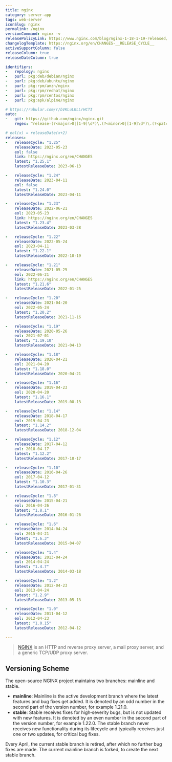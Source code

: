 ```yaml
---
title: nginx
category: server-app
tags: web-server
iconSlug: nginx
permalink: /nginx
versionCommand: nginx -v
releasePolicyLink: https://www.nginx.com/blog/nginx-1-18-1-19-released/#NGINX-Versioning-Explained
changelogTemplate: https://nginx.org/en/CHANGES-__RELEASE_CYCLE__
activeSupportColumn: false
releaseColumn: true
releaseDateColumn: true

identifiers:
-   repology: nginx
-   purl: pkg:deb/debian/nginx
-   purl: pkg:deb/ubuntu/nginx
-   purl: pkg:rpm/amzn/nginx
-   purl: pkg:rpm/redhat/nginx
-   purl: pkg:rpm/centos/nginx
-   purl: pkg:apk/alpine/nginx

# https://rubular.com/r/bVKLuLKLLrHCTI
auto:
-   git: https://github.com/nginx/nginx.git
    regex: ^release-(?<major>0|[1-9]\d*)\.(?<minor>0|[1-9]\d*)\.(?<patch>0|[1-9]\d*)$

# eol(x) = releaseDate(x+2)
releases:
-   releaseCycle: "1.25"
    releaseDate: 2023-05-23
    eol: false
    link: https://nginx.org/en/CHANGES
    latest: "1.25.1"
    latestReleaseDate: 2023-06-13

-   releaseCycle: "1.24"
    releaseDate: 2023-04-11
    eol: false
    latest: "1.24.0"
    latestReleaseDate: 2023-04-11

-   releaseCycle: "1.23"
    releaseDate: 2022-06-21
    eol: 2023-05-23
    link: https://nginx.org/en/CHANGES
    latest: "1.23.4"
    latestReleaseDate: 2023-03-28

-   releaseCycle: "1.22"
    releaseDate: 2022-05-24
    eol: 2023-04-11
    latest: "1.22.1"
    latestReleaseDate: 2022-10-19

-   releaseCycle: "1.21"
    releaseDate: 2021-05-25
    eol: 2022-06-21
    link: https://nginx.org/en/CHANGES
    latest: "1.21.6"
    latestReleaseDate: 2022-01-25

-   releaseCycle: "1.20"
    releaseDate: 2021-04-20
    eol: 2022-05-24
    latest: "1.20.2"
    latestReleaseDate: 2021-11-16

-   releaseCycle: "1.19"
    releaseDate: 2020-05-26
    eol: 2021-07-01
    latest: "1.19.10"
    latestReleaseDate: 2021-04-13

-   releaseCycle: "1.18"
    releaseDate: 2020-04-21
    eol: 2021-04-20
    latest: "1.18.0"
    latestReleaseDate: 2020-04-21

-   releaseCycle: "1.16"
    releaseDate: 2019-04-23
    eol: 2020-04-20
    latest: "1.16.1"
    latestReleaseDate: 2019-08-13

-   releaseCycle: "1.14"
    releaseDate: 2018-04-17
    eol: 2019-04-23
    latest: "1.14.2"
    latestReleaseDate: 2018-12-04

-   releaseCycle: "1.12"
    releaseDate: 2017-04-12
    eol: 2018-04-17
    latest: "1.12.2"
    latestReleaseDate: 2017-10-17

-   releaseCycle: "1.10"
    releaseDate: 2016-04-26
    eol: 2017-04-12
    latest: "1.10.3"
    latestReleaseDate: 2017-01-31

-   releaseCycle: "1.8"
    releaseDate: 2015-04-21
    eol: 2016-04-26
    latest: "1.8.1"
    latestReleaseDate: 2016-01-26

-   releaseCycle: "1.6"
    releaseDate: 2014-04-24
    eol: 2015-04-21
    latest: "1.6.3"
    latestReleaseDate: 2015-04-07

-   releaseCycle: "1.4"
    releaseDate: 2013-04-24
    eol: 2014-04-24
    latest: "1.4.7"
    latestReleaseDate: 2014-03-18

-   releaseCycle: "1.2"
    releaseDate: 2012-04-23
    eol: 2013-04-24
    latest: "1.2.9"
    latestReleaseDate: 2013-05-13

-   releaseCycle: "1.0"
    releaseDate: 2011-04-12
    eol: 2012-04-23
    latest: "1.0.15"
    latestReleaseDate: 2012-04-12

---
```


> [NGINX](https://nginx.org/) is an HTTP and reverse proxy server, a mail proxy server, and a
> generic TCP/UDP proxy server.

## Versioning Scheme

The open-source NGINX project maintains two branches: mainline and stable.

- **mainline**: Mainline is the active development branch where the latest features and bug fixes
  get added. It is denoted by an odd number in the second part of the version number, for example
  1.21.0.
- **stable**: Stable receives fixes for high‑severity bugs, but is not updated with new features.
  It is denoted by an even number in the second part of the version number, for example 1.22.0.
  The stable branch never receives new functionality during its lifecycle and typically receives
  just one or two updates, for critical bug fixes.

Every April, the current stable branch is retired, after which no further bug fixes are made.
The current mainline branch is forked, to create the next stable branch.
